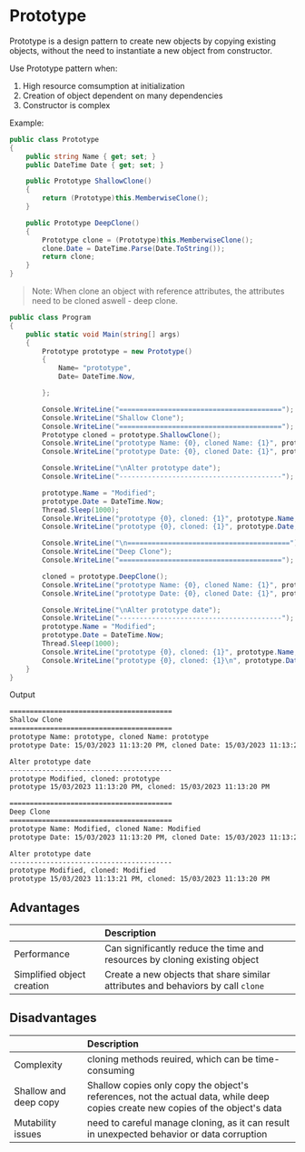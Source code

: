 # Prototype
Prototype is a design pattern to create new objects by copying existing objects, without the need to instantiate a new object from constructor.

Use Prototype pattern when:
1. High resource comsumption at initialization
2. Creation of object dependent on many dependencies
3. Constructor is complex

Example:
```c#
public class Prototype
{
    public string Name { get; set; }
    public DateTime Date { get; set; }

    public Prototype ShallowClone()
    {
        return (Prototype)this.MemberwiseClone();
    }

    public Prototype DeepClone()
    {
        Prototype clone = (Prototype)this.MemberwiseClone();
        clone.Date = DateTime.Parse(Date.ToString());
        return clone;
    }
}
```
> Note: When clone an object with reference attributes, the attributes need to be cloned aswell - deep clone.

```c#
public class Program
{
    public static void Main(string[] args)
    {
        Prototype prototype = new Prototype()
        {
            Name= "prototype",
            Date= DateTime.Now,

        };

        Console.WriteLine("========================================");
        Console.WriteLine("Shallow Clone");
        Console.WriteLine("========================================");
        Prototype cloned = prototype.ShallowClone();
        Console.WriteLine("prototype Name: {0}, cloned Name: {1}", prototype.Name, cloned.Name);
        Console.WriteLine("prototype Date: {0}, cloned Date: {1}", prototype.Date, cloned.Date);

        Console.WriteLine("\nAlter prototype date");
        Console.WriteLine("----------------------------------------");

        prototype.Name = "Modified";
        prototype.Date = DateTime.Now;
        Thread.Sleep(1000);
        Console.WriteLine("prototype {0}, cloned: {1}", prototype.Name, cloned.Name);
        Console.WriteLine("prototype {0}, cloned: {1}", prototype.Date, cloned.Date);

        Console.WriteLine("\n========================================");
        Console.WriteLine("Deep Clone");
        Console.WriteLine("========================================");

        cloned = prototype.DeepClone();
        Console.WriteLine("prototype Name: {0}, cloned Name: {1}", prototype.Name, cloned.Name);
        Console.WriteLine("prototype Date: {0}, cloned Date: {1}", prototype.Date, cloned.Date);

        Console.WriteLine("\nAlter prototype date");
        Console.WriteLine("----------------------------------------");
        prototype.Name = "Modified";
        prototype.Date = DateTime.Now;
        Thread.Sleep(1000);
        Console.WriteLine("prototype {0}, cloned: {1}", prototype.Name, cloned.Name);
        Console.WriteLine("prototype {0}, cloned: {1}\n", prototype.Date, cloned.Date);
    }
}
```
Output
```sh
========================================
Shallow Clone
========================================
prototype Name: prototype, cloned Name: prototype
prototype Date: 15/03/2023 11:13:20 PM, cloned Date: 15/03/2023 11:13:20 PM

Alter prototype date
----------------------------------------
prototype Modified, cloned: prototype
prototype 15/03/2023 11:13:20 PM, cloned: 15/03/2023 11:13:20 PM

========================================
Deep Clone
========================================
prototype Name: Modified, cloned Name: Modified
prototype Date: 15/03/2023 11:13:20 PM, cloned Date: 15/03/2023 11:13:20 PM

Alter prototype date
----------------------------------------
prototype Modified, cloned: Modified
prototype 15/03/2023 11:13:21 PM, cloned: 15/03/2023 11:13:20 PM
```

## Advantages
|                     |      Description             |
|---------------------|:-----------------------------|
| Performance         | Can significantly reduce the time and resources by cloning existing object |
| Simplified object creation | Create a new objects that share similar attributes and behaviors by call `clone` |

## Disadvantages
|                     |      Description             |
|---------------------|:-----------------------------|
| Complexity | cloning methods reuired, which can be time-consuming |
| Shallow and deep copy | Shallow copies only copy the object's references, not the actual data, while deep copies create new copies of the object's data |
| Mutability issues | need to careful manage cloning, as it can result in unexpected behavior or data corruption |


